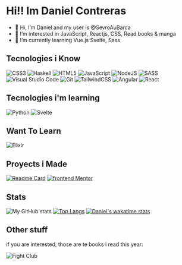 # Hi!! Im Daniel Contreras


- 👋 Hi, I’m Daniel and my user is @SevroAuBarca
- 👀 I’m interested in JavaScript, Reactjs, CSS, Read books & manga
- 🌱 I’m currently learning Vue.js Svelte, Sass

## Tecnologies i Know

  ![CSS3](https://img.shields.io/badge/css3-%231572B6.svg?style=for-the-badge&logo=css3&logoColor=white) 
  ![Haskell](https://img.shields.io/badge/haskell-blueviolet.svg?style=for-the-badge&logo=haskell&logoColor=white) 
  ![HTML5](https://img.shields.io/badge/html5-%23E34F26.svg?style=for-the-badge&logo=html5&logoColor=white) 
  ![JavaScript](https://img.shields.io/badge/javascript-%23323330.svg?style=for-the-badge&logo=javascript&logoColor=%23F7DF1E) 
  ![NodeJS](https://img.shields.io/badge/node.js-6DA55F?style=for-the-badge&logo=node.js&logoColor=white) 
  ![SASS](https://img.shields.io/badge/SASS-hotpink.svg?style=for-the-badge&logo=SASS&logoColor=white) 
  ![Visual Studio Code](https://img.shields.io/badge/Visual%20Studio%20Code-0078d7.svg?style=for-the-badge&logo=visual-studio-code&logoColor=white)
  ![Git](https://img.shields.io/badge/git-%23F05033.svg?style=for-the-badge&logo=git&logoColor=white)
  ![TailwindCSS](https://img.shields.io/badge/tailwindcss-%2338B2AC.svg?style=for-the-badge&logo=tailwind-css&logoColor=white)
  ![Angular](https://img.shields.io/badge/angular-red.svg?style=for-the-badge&logo=angular&logoColor=white)
  ![React](https://img.shields.io/badge/react-blue.svg?style=for-the-badge&logo=react&logoColor=white)

  
## Tecnologies i'm learning
  
  ![Python](https://img.shields.io/badge/python-3670A0?style=for-the-badge&logo=python&logoColor=ffdd54)
  ![Svelte](https://img.shields.io/badge/svelte-%23f1413d.svg?style=for-the-badge&logo=svelte&logoColor=white)
    
## Want To Learn
  
  ![Elixir](https://img.shields.io/badge/elixir-%234B275F.svg?style=for-the-badge&logo=elixir&logoColor=white)
  
## Proyects i Made
[![Readme Card](https://github-readme-stats.vercel.app/api/pin/?username=SevroAuBarca&repo=Beginner-Cooking-App&theme=synthwave)](https://github.com/SevroAuBarca/Beginner-Cooking-App)
[![frontend Mentor](https://github-readme-stats.vercel.app/api/pin/?username=SevroAuBarca&repo=Frontend-Mentor-Proyects&theme=synthwave)](https://github.com/SevroAuBarca/Frontend-Mentor-Proyects)
## Stats
![My GitHub stats](https://github-readme-stats.vercel.app/api?username=SevroAuBarca&theme=synthwave&show_icons=true)
[![Top Langs](https://github-readme-stats.vercel.app/api/top-langs/?username=SevroAuBarca&layout=compact&theme=synthwave)](https://github.com/anuraghazra/github-readme-stats)
[![Daniel´s wakatime stats](https://github-readme-stats.vercel.app/api/wakatime?username=Daniel_Au_Lune&layout=compact&theme=synthwave)](https://github.com/anuraghazra/github-readme-stats)


  
## Other stuff
  
  if you are interested, those are te books i read this year:
  
  ![Fight Club](https://i.gr-assets.com/images/S/compressed.photo.goodreads.com/books/1558216416l/36236124._SX98_.jpg) 

  
  
  
